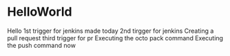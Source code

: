 # HelloWorld
Hello
1st trigger for jenkins made today
2nd tirgger for jenkins
Creating a pull request
third trigger for pr
Executing the octo pack command
Executing the push command now
